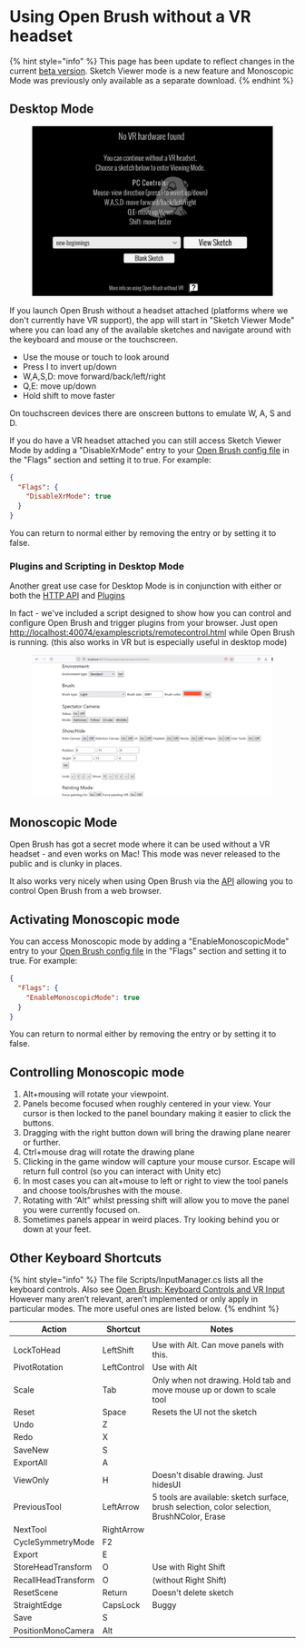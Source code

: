 # Using Open Brush without a VR headset

{% hint style="info" %}
This page has been update to reflect changes in the current [beta version](../alternate-and-experimental-builds/open-brush-beta-docs.md). Sketch Viewer mode is a new feature and Monoscopic Mode was previously only available as a separate download.
{% endhint %}

## Desktop Mode

<figure><img src="../.gitbook/assets/image (61).png" alt=""><figcaption></figcaption></figure>

If you launch Open Brush without a headset attached (platforms where we don't currently have VR support), the app will start in "Sketch Viewer Mode" where you can load any of the available sketches and navigate around with the keyboard and mouse or the touchscreen.

* Use the mouse or touch to look around
* Press I to invert up/down
* W,A,S,D: move forward/back/left/right
* Q,E: move up/down
* Hold shift to move faster

On touchscreen devices there are onscreen buttons to emulate W, A, S and D.

If you do have a VR headset attached you can still access Sketch Viewer Mode by adding a "DisableXrMode" entry to your [Open Brush config file](the-open-brush-config-file.md) in the "Flags" section and setting it to true. For example:

```json
{
  "Flags": {
    "DisableXrMode": true
  }
}
```

You can return to normal either by removing the entry or by setting it to false.

### Plugins and Scripting in Desktop Mode

Another great use case for Desktop Mode is in conjunction with either or both the [HTTP API](open-brush-api/) and [Plugins](using-plugins/)

In fact - we've included a script designed to show how you can control and configure Open Brush and trigger plugins from your browser. Just open [http://localhost:40074/examplescripts/remotecontrol.html](http://localhost:40074/examplescripts/remotecontrol.html) while Open Brush is running. (this also works in VR but is especially useful in desktop mode)

<figure><img src="../.gitbook/assets/image (62).png" alt=""><figcaption></figcaption></figure>

## Monoscopic Mode

Open Brush has got a secret mode where it can be used without a VR headset - and even works on Mac! This mode was never released to the public and is clunky in places.

It also works very nicely when using Open Brush via the [API](open-brush-api/) allowing you to control Open Brush from a web browser.

## Activating Monoscopic mode

You can access Monoscopic mode by adding a "EnableMonoscopicMode" entry to your [Open Brush config file](the-open-brush-config-file.md) in the "Flags" section and setting it to true. For example:

```json
{
  "Flags": {
    "EnableMonoscopicMode": true
  }
}
```

You can return to normal either by removing the entry or by setting it to false.

## Controlling Monoscopic mode

1. Alt+mousing will rotate your viewpoint.
2. Panels become focused when roughly centered in your view. Your cursor is then locked to the panel boundary making it easier to click the buttons.
3. Dragging with the right button down will bring the drawing plane nearer or further.
4. Ctrl+mouse drag will rotate the drawing plane
5. Clicking in the game window will capture your mouse cursor. Escape will return full control (so you can interact with Unity etc)
6. In most cases you can alt+mouse to left or right to view the tool panels and choose tools/brushes with the mouse.
7. Rotating with “Alt” whilst pressing shift will allow you to move the panel you were currently focused on.
8. Sometimes panels appear in weird places. Try looking behind you or down at your feet.

## Other Keyboard Shortcuts

{% hint style="info" %}
The file Scripts/InputManager.cs lists all the keyboard controls. Also see [Open Brush: Keyboard Controls and VR Input](https://docs.google.com/spreadsheets/d/1D7vIerfSz1vtyDS_dPdvHiANluEr60VFrxhzE7ZbfAU) However many aren’t relevant, aren’t implemented or only apply in particular modes. The more useful ones are listed below.
{% endhint %}

| **Action**          | **Shortcut** | **Notes**                                                                                   |
| ------------------- | ------------ | ------------------------------------------------------------------------------------------- |
|                     |              |                                                                                             |
| LockToHead          | LeftShift    | Use with Alt. Can move panels with this.                                                    |
| PivotRotation       | LeftControl  | Use with Alt                                                                                |
| Scale               | Tab          | Only when not drawing. Hold tab and move mouse up or down to scale tool                     |
| Reset               | Space        | Resets the UI not the sketch                                                                |
| Undo                | Z            |                                                                                             |
| Redo                | X            |                                                                                             |
| SaveNew             | S            |                                                                                             |
| ExportAll           | A            |                                                                                             |
| ViewOnly            | H            | Doesn't disable drawing. Just hidesUI                                                       |
| PreviousTool        | LeftArrow    | 5 tools are available: sketch surface, brush selection, color selection, BrushNColor, Erase |
| NextTool            | RightArrow   |                                                                                             |
| CycleSymmetryMode   | F2           |                                                                                             |
| Export              | E            |                                                                                             |
| StoreHeadTransform  | O            | Use with Right Shift                                                                        |
| RecallHeadTransform | O            | (without Right Shift)                                                                       |
| ResetScene          | Return       | Doesn't delete sketch                                                                       |
| StraightEdge        | CapsLock     | Buggy                                                                                       |
| Save                | S            |                                                                                             |
| PositionMonoCamera  | Alt          |                                                                                             |
